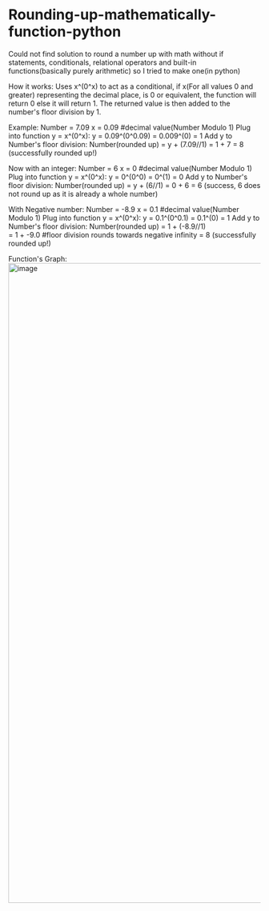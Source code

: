 # Rounding-up-mathematically-function-python
Could not find solution to round a number up with math without if statements, conditionals, relational operators and built-in functions(basically purely arithmetic) so I tried to make one(in python)

How it works:
Uses x^(0^x) to act as a conditional, if x(For all values 0 and greater) representing the decimal place, is 0 or equivalent, the function will return 0 else it will return 1. The returned value is then added to the number's floor division by 1.

Example:
Number = 7.09
x = 0.09 #decimal value(Number Modulo 1)
Plug into function y = x^(0^x):
y = 0.09^(0^0.09)
  = 0.009^(0)
  = 1
Add y to Number's floor division:
Number(rounded up) = y + (7.09//1) 
                   = 1 + 7
                   = 8 (successfully rounded up!)

Now with an integer:
Number = 6
x = 0 #decimal value(Number Modulo 1)
Plug into function y = x^(0^x):
y = 0^(0^0)
  = 0^(1)
  = 0
Add y to Number's floor division:
Number(rounded up) = y + (6//1) 
                   = 0 + 6
                   = 6 (success, 6 does not round up as it is already a whole number)

With Negative number:
Number = -8.9
x = 0.1 #decimal value(Number Modulo 1)
Plug into function y = x^(0^x):
y = 0.1^(0^0.1)
  = 0.1^(0)
  = 1
Add y to Number's floor division:
Number(rounded up) = 1 + (-8.9//1)  
                   = 1 + -9.0 #floor division rounds towards negative infinity
                   = 8 (successfully rounded up!)

Function's Graph:
<img width="1280" alt="image" src="https://github.com/user-attachments/assets/29cc3af2-f9d8-49aa-8b6d-dbd088882ad7" />

